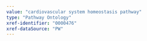 ```yaml
---
value: "cardiovascular system homeostasis pathway"
type: "Pathway Ontology"
xref-identifier: "0000476"
xref-dataSource: "PW"
---
```


